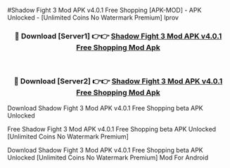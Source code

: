 #Shadow Fight 3 Mod APK v4.0.1 Free Shopping [APK-MOD] - APK Unlocked - [Unlimited Coins No Watermark Premium] lprov



<div align="center">

<h3>🔴 Download [Server1] 👉👉 <a href="https://momento.my/?title=Shadow_Fight_3_Mod_APK_v4.0.1_Free_Shopping">Shadow Fight 3 Mod APK v4.0.1 Free Shopping Mod Apk</a></h3><br>

<h3>🔴 Download [Server2] 👉👉 <a href="https://momento.my/?title=Shadow_Fight_3_Mod_APK_v4.0.1_Free_Shopping">Shadow Fight 3 Mod APK v4.0.1 Free Shopping Mod Apk</a></h3>
</div>



Download Shadow Fight 3 Mod APK v4.0.1 Free Shopping beta APK Unlocked

Free Shadow Fight 3 Mod APK v4.0.1 Free Shopping beta APK Unlocked [Unlimited Coins No Watermark Premium]

Download Shadow Fight 3 Mod APK v4.0.1 Free Shopping beta APK Unlocked [Unlimited Coins No Watermark Premium] Mod For Android

